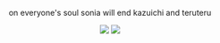 <p align=center> on everyone's soul sonia will end kazuichi and teruteru </p>

<p align="center">
  <img src="https://file.garden/Z1OpYh3OMHUM4tMG/Screenshot%202025-09-13%20184209.png" />
  <img src="https://file.garden/Z1OpYh3OMHUM4tMG/Screenshot%202025-09-13%20184729.png" />
</p>

